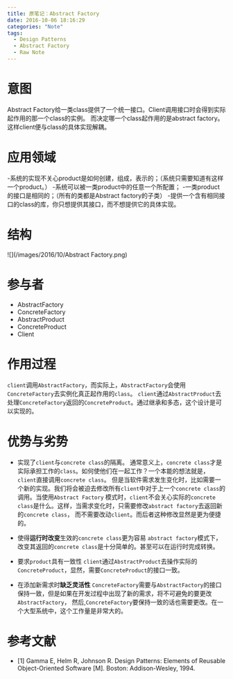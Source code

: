 ```yaml
---
title: 原笔记：Abstract Factory
date: 2016-10-06 18:16:29
categories: "Note"
tags:
  - Design Patterns
  - Abstract Factory
  - Raw Note
---
```

# 意图
  Abstract Factory给一类class提供了一个统一接口。Client调用接口时会得到实际起作用的那一个class的实例。
而决定哪一个class起作用的是abstract factory。这样client便与class的具体实现解耦。
<!-- more  -->

# 应用领域
  -系统的实现不关心product是如何创建，组成，表示的；（系统只需要知道有这样一个product。）
  -系统可以被一类product中的任意一个所配置；
  -一类product的接口是相同的；（所有的类都是Abstract factory的子类）
  -提供一个含有相同接口的class的库，你只想提供其接口，而不想提供它的具体实现。

# 结构
![](/images/2016/10/Abstract Factory.png)

# 参与者
  - AbstractFactory
  - ConcreteFactory
  - AbstractProduct
  - ConcreteProduct
  - Client

# 作用过程
  `client`调用`AbstractFactory`，而实际上，`AbstractFactory`会使用`ConcreteFactory`去实例化真正起作用的`class`。
  `client`通过`AbstractProduct`去处理`ConcreteFactory`返回的`ConcreteProduct`。通过继承和多态，这个设计是可以实现的。

# 优势与劣势
  - 实现了`client`与`concrete class`的隔离。
  通常意义上，`concrete class`才是实际承担工作的`class`。如何使他们在一起工作？一个本能的想法就是，`client`直接调用`concrete class`。
  但是当软件需求发生变化时，比如需要一个新的实现。我们将会被迫去修改所有`client`中对于上一个`concrete class`的调用。当使用`Abstract Factory`
  模式时，`client`不会关心实际的`concrete class`是什么。这样，当需求变化时，只需要修改`abstract factory`去返回新的`concrete class`，
  而不需要改动`client`。而后者这种修改显然是更为便捷的。

  - 使得**运行时改变**生效的`concrete class`更为容易
  `abstract factory`模式下，改变其返回的`concrete class`是十分简单的。甚至可以在运行时完成转换。

  - 要求`product`具有一致性
  `client`通过`AbstractProduct`去操作实际的`ConcreteProduct`，显然，需要`ConcreteProduct`的接口一致。

  - 在添加新需求时**缺乏灵活性**
  `ConcreteFactory`需要与`AbstractFactory`的接口保持一致，但是如果在开发过程中出现了新的需求，将不可避免的要更改`AbstractFactory`，
  然后,`ConcreteFactory`要保持一致的话也需要更改。在一个大型系统中，这个工作量是非常大的。

# 参考文献
  - [1]	Gamma E, Helm R, Johnson R. Design Patterns: Elements of Reusable Object-Oriented Software [M]. Boston: Addison-Wesley, 1994.
